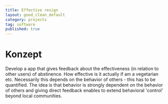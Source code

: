 ```yaml
---
title: Effective resign
layout: good_clean_default
category: projects
tag: software
published: true
---
```


# Konzept

Develop a app that gives feedback about the effectiveness (in relation to other users) of abstinence. How effective is it actually if am a vegetarian etc. Necessarily this depends on the behavior of others - this has to be quantified.
The idea is that behavior is strongly dependent on the behavior of others and giving direct feedback enables to extend behavioral 'control' beyond local communities.
